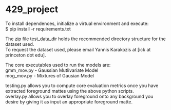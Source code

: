 # 429_project

To install dependences, initialize a virtual environment and execute:  
$ pip install -r requirements.txt

The zip file test_data_dir holds the recommended directory structure for the dataset used.  
To request the dataset used, please email Yannis Karakozis at [ick at princeton dot edu].  

The core executables used to run the models are:  
gmm_mov.py - Gaussian Mutlivariate Model  
mog_mov.py - Mixtures of Gausian Model  

testing.py allows you to compute core evaluation metrics once you have extracted foreground mattes using the above python scripts.  
overlay.py allows you to overlay foreground onto any background you desire by giving it as input an appropriate foreground matte.  
